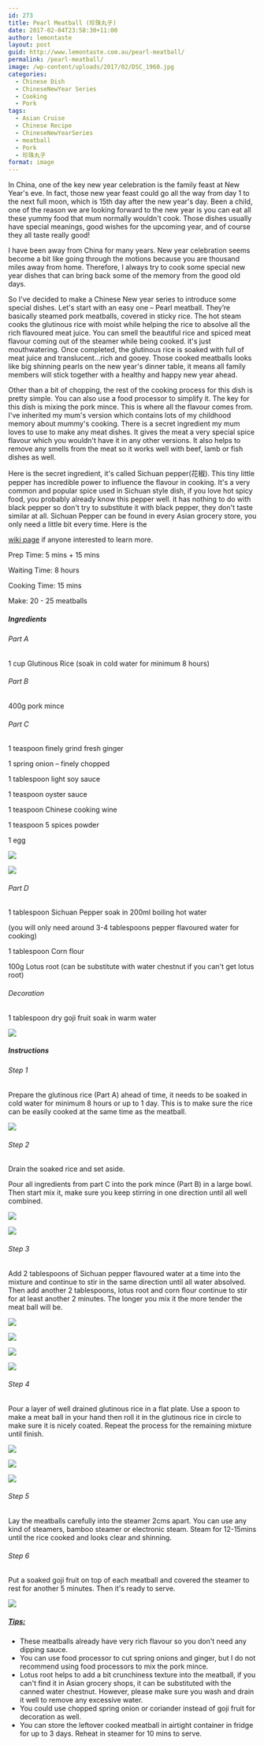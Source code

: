 ```yaml
---
id: 273
title: Pearl Meatball (珍珠丸子)
date: 2017-02-04T23:58:30+11:00
author: lemontaste
layout: post
guid: http://www.lemontaste.com.au/pearl-meatball/
permalink: /pearl-meatball/
image: /wp-content/uploads/2017/02/DSC_1960.jpg
categories:
  - Chinese Dish
  - ChineseNewYear Series
  - Cooking
  - Pork
tags:
  - Asian Cruise
  - Chinese Recipe
  - ChineseNewYearSeries
  - meatball
  - Pork
  - 珍珠丸子
format: image
---
```

In China, one of the key new year celebration is the family feast at New Year's eve. In fact, those new year feast could go all the way from day 1 to the next full moon, which is 15th day after the new year's day. Been a child, one of the reason we are looking forward to the new year is you can eat all these yummy food that mum normally wouldn't cook. Those dishes usually have special meanings, good wishes for the upcoming year, and of course they all taste really good!

I have been away from China for many years. New year celebration seems become a bit like going through the motions because you are thousand miles away from home. Therefore, I always try to cook some special new year dishes that can bring back some of the memory from the good old days.

So I've decided to make a Chinese New year series to introduce some special dishes. Let's start with an easy one &#8211; Pearl meatball. They’re basically steamed pork meatballs, covered in sticky rice. The hot steam cooks the glutinous rice with moist while helping the rice to absolve all the rich flavoured meat juice. You can smell the beautiful rice and spiced meat flavour coming out of the steamer while being cooked. it's just mouthwatering. Once completed, the glutinous rice is soaked with full of meat juice and translucent&#8230;rich and gooey. Those cooked meatballs looks like big shinning pearls on the new year's dinner table, it means all family members will stick together with a healthy and happy new year ahead.

Other than a bit of chopping, the rest of the cooking process for this dish is pretty simple. You can also use a food processor to simplify it. The key for this dish is mixing the pork mince. This is where all the flavour comes from. I've inherited my mum's version which contains lots of my childhood memory about mummy's cooking. There is a secret ingredient my mum loves to use to make any meat dishes. It gives the meat a very special spice flavour which you wouldn't have it in any other versions. It also helps to remove any smells from the meat so it works well with beef, lamb or fish dishes as well.

<!--more-->Here is the secret ingredient, it's called Sichuan pepper(花椒). This tiny little pepper has incredible power to influence the flavour in cooking. It's a very common and popular spice used in Sichuan style dish, if you love hot spicy food, you probably already know this pepper well. it has nothing to do with black pepper so don't try to substitute it with black pepper, they don't taste similar at all. Sichuan Pepper can be found in every Asian grocery store, you only need a little bit every time. Here is the 

[wiki page](https://en.m.wikipedia.org/wiki/Sichuan_pepper) if anyone interested to learn more.

Prep Time: 5 mins + 15 mins

Waiting Time: 8 hours

Cooking Time: 15 mins

Make: 20 - 25 meatballs

##### Ingredients

###### Part A

1 cup Glutinous Rice (soak in cold water for minimum 8 hours)

###### Part B

400g pork mince

###### Part C

1 teaspoon finely grind fresh ginger

1 spring onion – finely chopped

1 tablespoon light soy sauce

1 teaspoon oyster sauce

1 teaspoon Chinese cooking wine

1 teaspoon 5 spices powder

1 egg

![](../wp-content/uploads/2017/02/20170129_132546-1.jpg)

![](../wp-content/uploads/2017/02/20170129_135935-1.jpg)

###### Part D

1 tablespoon Sichuan Pepper soak in 200ml boiling hot water

(you will only need around 3-4 tablespoons pepper flavoured water for cooking)

1 tablespoon Corn flour

100g Lotus root (can be substitute with water chestnut if you can't get lotus root)

###### Decoration

1 tablespoon dry goji fruit soak in warm water

![](../wp-content/uploads/2017/02/20170129_144013.jpg)

##### Instructions

###### Step 1

Prepare the glutinous rice (Part A) ahead of time, it needs to be soaked in cold water for minimum 8 hours or up to 1 day. This is to make sure the rice can be easily cooked at the same time as the meatball.

![](../wp-content/uploads/2017/02/20170128_085738-1.jpg)

###### Step 2

Drain the soaked rice and set aside.

Pour all ingredients from part C into the pork mince (Part B) in a large bowl. Then start mix it, make sure you keep stirring in one direction until all well combined.

![](../wp-content/uploads/2017/02/20170129_140127.jpg)

![](../wp-content/uploads/2017/02/20170129_140342.jpg)

###### Step 3

Add 2 tablespoons of Sichuan pepper flavoured water at a time into the mixture and continue to stir in the same direction until all water absolved. Then add another 2 tablespoons, lotus root and corn flour continue to stir for at least another 2 minutes. The longer you mix it the more tender the meat ball will be.

![](../wp-content/uploads/2017/02/20170129_140721-1.jpg)

![](../wp-content/uploads/2017/02/20170129_140859-1.jpg)

![](../wp-content/uploads/2017/02/20170129_140956-1.jpg)

![](../wp-content/uploads/2017/02/20170129_141217-1.jpg)

###### Step 4

Pour a layer of well drained glutinous rice in a flat plate. Use a spoon to make a meat ball in your hand then roll it in the glutinous rice in circle to make sure it is nicely coated. Repeat the process for the remaining mixture until finish.

![](../wp-content/uploads/2017/02/20170129_141520-1.jpg)

![](../wp-content/uploads/2017/02/20170129_141621-1.jpg)

![](../wp-content/uploads/2017/02/20170129_142447-1.jpg)

###### Step 5

Lay the meatballs carefully into the steamer 2cms apart. You can use any kind of steamers, bamboo steamer or electronic steam. Steam for 12-15mins until the rice cooked and looks clear and shinning.

###### Step 6

Put a soaked goji fruit on top of each meatball and covered the steamer to rest for another 5 minutes. Then it's ready to serve.

![](../wp-content/uploads/2017/02/DSC_1896.jpg)

##### <span style="text-decoration: underline;"><em>Tips:</em></span>

  * These meatballs already have very rich flavour so you don't need any dipping sauce.
  * You can use food processor to cut spring onions and ginger, but I do not recommend using food processors to mix the pork mince.
  * Lotus root helps to add a bit crunchiness texture into the meatball, if you can't find it in Asian grocery shops, it can be substituted with the canned water chestnut. However, please make sure you wash and drain it well to remove any excessive water.
  * You could use chopped spring onion or coriander instead of goji fruit for decoration as well.
  * You can store the leftover cooked meatball in airtight container in fridge for up to 3 days. Reheat in steamer for 10 mins to serve.
